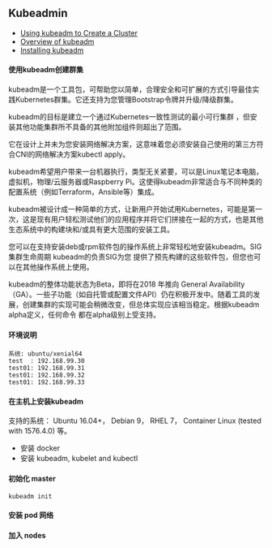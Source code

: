 ## Kubeadmin
* [Using kubeadm to Create a Cluster](https://kubernetes.io/docs/setup/independent/create-cluster-kubeadm/)
* [Overview of kubeadm](https://kubernetes.io/docs/reference/setup-tools/kubeadm/kubeadm/)
* [Installing kubeadm](https://kubernetes.io/docs/setup/independent/install-kubeadm/)

#### 使用kubeadm创建群集
kubeadm是一个工具包，可帮助您以简单，合理安全和可扩展的方式引导最佳实践Kubernetes群集。它还支持为您管理Bootstrap令牌并升级/降级群集。

kubeadm的目标是建立一个通过Kubernetes一致性测试的最小可行集群 ，但安装其他功能集群所不具备的其他附加组件则超出了范围。

它在设计上并未为您安装网络解决方案，这意味着您必须安装自己使用的第三方符合CNI的网络解决方案kubectl apply。

kubeadm希望用户带来一台机器执行，类型无关紧要，可以是Linux笔记本电脑，虚拟机，物理/云服务器或Raspberry Pi。这使得kubeadm非常适合与不同种类的配置系统（例如Terraform，Ansible等）集成。

kubeadm被设计成一种简单的方式，让新用户开始试用Kubernetes，可能是第一次，这是现有用户轻松测试他们的应用程序并将它们拼接在一起的方式，也是其他生态系统中的构建块和/或具有更大范围的安装工具。

您可以在支持安装deb或rpm软件包的操作系统上非常轻松地安装kubeadm。SIG集群生命周期 kubeadm的负责SIG为您 提供了预先构建的这些软件包，但您也可以在其他操作系统上使用。

kubeadm的整体功能状态为Beta，即将在2018 年推向 General Availability（GA）。一些子功能（如自托管或配置文件API）仍在积极开发中。随着工具的发展，创建集群的实现可能会稍微改变，但总体实现应该相当稳定。根据kubeadm alpha定义，任何命令 都在alpha级别上受支持。


#### 环境说明
```
系统: ubuntu/xenial64
test  : 192.168.99.30
test01: 192.168.99.31
test01: 192.168.99.32
test01: 192.168.99.33
```

#### 在主机上安装kubeadm
支持的系统： Ubuntu 16.04+， Debian 9， RHEL 7， Container Linux (tested with 1576.4.0) 等。
* 安装 docker
* 安装 kubeadm, kubelet and kubectl


#### 初始化 master
`kubeadm init`

#### 安装 pod 网络

#### 加入 nodes
